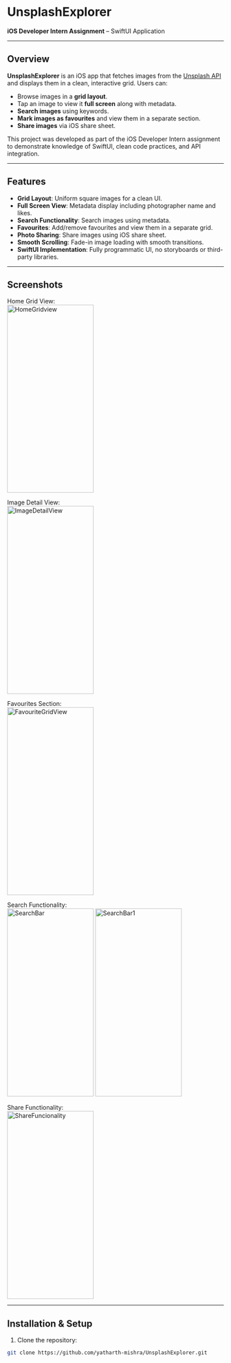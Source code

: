 # UnsplashExplorer

**iOS Developer Intern Assignment** – SwiftUI Application

---

## Overview

**UnsplashExplorer** is an iOS app that fetches images from the [Unsplash API](https://unsplash.com/developers) and displays them in a clean, interactive grid. Users can:

- Browse images in a **grid layout**.
- Tap an image to view it **full screen** along with metadata.
- **Search images** using keywords.
- **Mark images as favourites** and view them in a separate section.
- **Share images** via iOS share sheet.

This project was developed as part of the iOS Developer Intern assignment to demonstrate knowledge of SwiftUI, clean code practices, and API integration.

---

## Features

- **Grid Layout**: Uniform square images for a clean UI.
- **Full Screen View**: Metadata display including photographer name and likes.
- **Search Functionality**: Search images using metadata.
- **Favourites**: Add/remove favourites and view them in a separate grid.
- **Photo Sharing**: Share images using iOS share sheet.
- **Smooth Scrolling**: Fade-in image loading with smooth transitions.
- **SwiftUI Implementation**: Fully programmatic UI, no storyboards or third-party libraries.

---

## Screenshots

Home Grid View:  
<img width="201" height="437" alt="HomeGridview" src="https://github.com/user-attachments/assets/9604e020-f88a-4f02-9249-ad5f8263cf62" />


Image Detail View:  
<img width="201" height="437" alt="ImageDetailView" src="https://github.com/user-attachments/assets/c1f9fb3e-8f09-4396-b42c-26507dd0adfe" />


Favourites Section:  
<img width="201" height="437" alt="FavouriteGridView" src="https://github.com/user-attachments/assets/05ae74d0-1094-44e0-a6a4-53c5a0e13ac7" />


Search Functionality:  
<img width="201" height="437" alt="SearchBar" src="https://github.com/user-attachments/assets/6dc70074-0740-406b-9937-1a1780bec609" />  <img width="201" height="437" alt="SearchBar1" src="https://github.com/user-attachments/assets/067240fd-c8f4-4620-b29f-76f2486f908a" />


Share Functionality:  
<img width="201" height="437" alt="ShareFuncionality" src="https://github.com/user-attachments/assets/00a00956-28e3-4dcb-a7ec-612d98986ce4" />


---

## Installation & Setup

1. Clone the repository:

```bash
git clone https://github.com/yatharth-mishra/UnsplashExplorer.git
